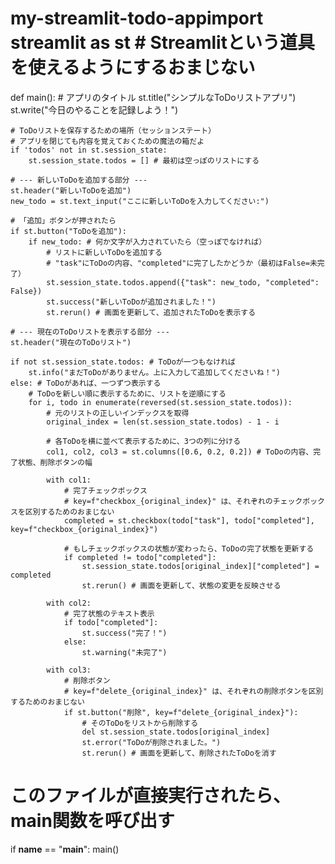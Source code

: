 # my-streamlit-todo-appimport streamlit as st # Streamlitという道具を使えるようにするおまじない

def main():
    # アプリのタイトル
    st.title("シンプルなToDoリストアプリ")
    st.write("今日のやることを記録しよう！")

    # ToDoリストを保存するための場所（セッションステート）
    # アプリを閉じても内容を覚えておくための魔法の箱だよ
    if 'todos' not in st.session_state:
        st.session_state.todos = [] # 最初は空っぽのリストにする

    # --- 新しいToDoを追加する部分 ---
    st.header("新しいToDoを追加")
    new_todo = st.text_input("ここに新しいToDoを入力してください:")

    # 「追加」ボタンが押されたら
    if st.button("ToDoを追加"):
        if new_todo: # 何か文字が入力されていたら（空っぽでなければ）
            # リストに新しいToDoを追加する
            # "task"にToDoの内容、"completed"に完了したかどうか（最初はFalse=未完了）
            st.session_state.todos.append({"task": new_todo, "completed": False})
            st.success("新しいToDoが追加されました！")
            st.rerun() # 画面を更新して、追加されたToDoを表示する

    # --- 現在のToDoリストを表示する部分 ---
    st.header("現在のToDoリスト")

    if not st.session_state.todos: # ToDoが一つもなければ
        st.info("まだToDoがありません。上に入力して追加してくださいね！")
    else: # ToDoがあれば、一つずつ表示する
        # ToDoを新しい順に表示するために、リストを逆順にする
        for i, todo in enumerate(reversed(st.session_state.todos)):
            # 元のリストの正しいインデックスを取得
            original_index = len(st.session_state.todos) - 1 - i

            # 各ToDoを横に並べて表示するために、3つの列に分ける
            col1, col2, col3 = st.columns([0.6, 0.2, 0.2]) # ToDoの内容、完了状態、削除ボタンの幅

            with col1:
                # 完了チェックボックス
                # key=f"checkbox_{original_index}" は、それぞれのチェックボックスを区別するためのおまじない
                completed = st.checkbox(todo["task"], todo["completed"], key=f"checkbox_{original_index}")

                # もしチェックボックスの状態が変わったら、ToDoの完了状態を更新する
                if completed != todo["completed"]:
                    st.session_state.todos[original_index]["completed"] = completed
                    st.rerun() # 画面を更新して、状態の変更を反映させる

            with col2:
                # 完了状態のテキスト表示
                if todo["completed"]:
                    st.success("完了！")
                else:
                    st.warning("未完了")

            with col3:
                # 削除ボタン
                # key=f"delete_{original_index}" は、それぞれの削除ボタンを区別するためのおまじない
                if st.button("削除", key=f"delete_{original_index}"):
                    # そのToDoをリストから削除する
                    del st.session_state.todos[original_index]
                    st.error("ToDoが削除されました。")
                    st.rerun() # 画面を更新して、削除されたToDoを消す

# このファイルが直接実行されたら、main関数を呼び出す
if __name__ == "__main__":
    main()
